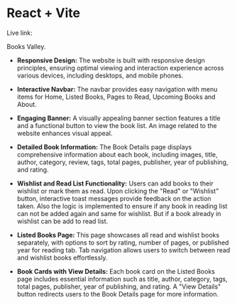 # React + Vite

Live link:

Books Valley.

- **Responsive Design:** The website is built with responsive design principles, ensuring optimal viewing and interaction experience across various devices, including desktops, and mobile phones.

- **Interactive Navbar:** The navbar provides easy navigation with menu items for Home, Listed Books, Pages to Read, Upcoming Books and About.

- **Engaging Banner:** A visually appealing banner section features a title and a functional button to view the book list. An image related to the website enhances visual appeal.

- **Detailed Book Information:** The Book Details page displays comprehensive information about each book, including images, title, author, category, review, tags, total pages, publisher, year of publishing, and rating.

- **Wishlist and Read List Functionality:** Users can add books to their wishlist or mark them as read. Upon clicking the "Read" or "Wishlist" button, interactive toast messages provide feedback on the action taken. Also the logic is implemented to ensure if any book in reading list can not be added again and same for wishlist. But if a book already in wishlist can be add to read list.

- **Listed Books Page:** This page showcases all read and wishlist books separately, with options to sort by rating, number of pages, or published year for reading tab. Tab navigation allows users to switch between read and wishlist books effortlessly.

- **Book Cards with View Details:** Each book card on the Listed Books page includes essential information such as title, author, category, tags, total pages, publisher, year of publishing, and rating. A "View Details" button redirects users to the Book Details page for more information.
